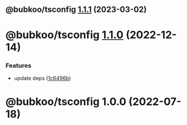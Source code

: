 ## @bubkoo/tsconfig [1.1.1](https://github.com/bubkoo/configs/compare/@bubkoo/tsconfig@1.1.0...@bubkoo/tsconfig@1.1.1) (2023-03-02)

# @bubkoo/tsconfig [1.1.0](https://github.com/bubkoo/configs/compare/@bubkoo/tsconfig@1.0.0...@bubkoo/tsconfig@1.1.0) (2022-12-14)


### Features

* update deps ([1c6496b](https://github.com/bubkoo/configs/commit/1c6496b5683e138e66529a7e51f7b4cd788676b8))

# @bubkoo/tsconfig 1.0.0 (2022-07-18)
